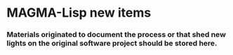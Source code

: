 # MAGMA-Lisp new items

### Materials originated to document the process or that shed new lights on the original software project should be stored here.
